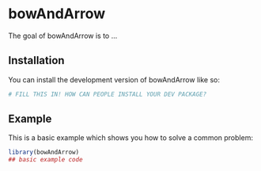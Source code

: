 
# bowAndArrow

<!-- badges: start -->
<!-- badges: end -->

The goal of bowAndArrow is to ...

## Installation

You can install the development version of bowAndArrow like so:

``` r
# FILL THIS IN! HOW CAN PEOPLE INSTALL YOUR DEV PACKAGE?
```

## Example

This is a basic example which shows you how to solve a common problem:

``` r
library(bowAndArrow)
## basic example code
```

